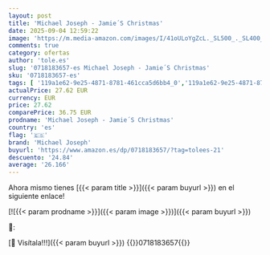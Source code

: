 ```yaml
---
layout: post
title: 'Michael Joseph - Jamie´S Christmas'
date: 2025-09-04 12:59:22
image: 'https://m.media-amazon.com/images/I/41oULoYgZcL._SL500_._SL400_.jpg'
comments: true
category: ofertas
author: 'tole.es'
slug: '0718183657-es Michael Joseph - Jamie´S Christmas'
sku: '0718183657-es'
tags: [ '119a1e62-9e25-4871-8781-461cca5d6bb4_0','119a1e62-9e25-4871-8781-461cca5d6bb4_9601','Arborist Merchandising Root','Cocina de quesos y lácteos','Cocina europea','Cocina por ingredientes','Cocina regional e internacional','Cocina vegetariana','Cocina, bebida y hospitalidad','Featured Categories','Hogar, manualidades y estilos de vida','Libros','Libros de cocina de personajes famosos y programas de televisión','Libros en idiomas extranjeros','Libros en inglés','Platos principales y guarniciones','Postres','Recetas de ensaladas','Regular Stores','Self Service','Special Features Stores','christmas','michael joseph','🇪🇸', ]
actualPrice: 27.62 EUR
currency: EUR
price: 27.62
comparePrice: 36.75 EUR
prodname: 'Michael Joseph - Jamie´S Christmas'
country: 'es'
flag: '🇪🇸'
brand: 'Michael Joseph'
buyurl: 'https://www.amazon.es/dp/0718183657/?tag=tolees-21'
descuento: '24.84'
average: '26.166'
---
```


Ahora mismo tienes [{{< param title >}}]({{< param buyurl >}}) en el siguiente enlace!

[![{{< param prodname >}}]({{< param image >}})]({{< param buyurl >}})

🔎:


[🛒 Visítala!!!]({{< param buyurl >}})
{{<world>}}0718183657{{</world>}}
